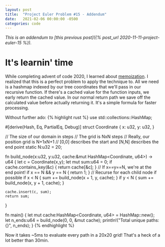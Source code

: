 ```yaml
---
layout: post
title:  "Project Euler Problem #15 - Addendum"
date:   2021-02-06 00:00:00 -0500
categories: code
---
```


*This is an addendum to [this previous post]({% post_url 2020-11-11-project-euler-15 %}).*
# It's learnin' time
While completing advent of code 2020, I learned about [memoization](https://en.wikipedia.org/wiki/Memoization). I realized that this is a perfect problem to apply the technique to. All we need is a hashmap indexed by our tree coordinates that we'll pass in our recursive function. If there's a cached value for the function inputs, we early return the cached value. In our normal return path we save off the calculated value before actually returning it. It's a simple formula for faster processing.

Without further ado:
{% highlight rust %}
use std::collections::HashMap;

#[derive(Hash, Eq, PartialEq, Debug)]
struct Coordinate {
    x: u32,
    y: u32,
}

// The size of our domain in steps
// The grid is NxN steps
// Really, our position grid is N+1xN+1
// [0,0] describes the start and [N,N] describes the end point
static N:u32 = 20;

fn build_node(x:u32, y:u32, cache:&mut HashMap<Coordinate, u64>) -> u64 {
    let c = Coordinate{x,y};
    let mut sum:u64 = 0;
    if cache.contains_key(&c) {
        return cache[&c];
    }
    // If x==y==N, we're at the end point!
    if x == N && y == N {
        return 1;
    }
    // Recurse for each child node if possible
    if x < N {
        sum += build_node(x + 1, y, cache);
    }
    if y < N {
        sum += build_node(x, y + 1, cache);
    }
    
    cache.insert(c, sum);
    return sum;
}

fn main() {
    let mut cache:HashMap<Coordinate, u64> = HashMap::new();
    let n_ends:u64 = build_node(0, 0, &mut cache);
    println!("Total unique paths: {}", n_ends);
}
{% endhighlight %}

Now it takes ~5ms to evaluate every path in a 20x20 grid! That's a heck of a lot better than 30min.
